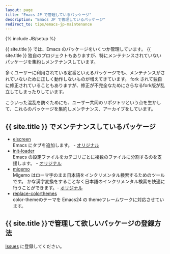 ```yaml
---
layout: page
title: "Emacs JP で管理しているパッケージ"
description: "Emacs JP で管理しているパッケージ"
redirect_to: tips/emacs-jp-maintenance
---
```

{% include JB/setup %}

{{ site.title }} では、Emacs のパッケージをいくつか管理しています。
{{ site.title }} 独自のプロジェクトもありますが、特にメンテナンスされていないパッケージを集約しメンテナンスしています。

多くユーザーに利用されている定番といえるパッケージでも、メンテナンスがされていないために正しく動作しないものが増えてきています。
fork されて独自に修正されていることもありますが、修正が不完全なためにさらなるfork版が乱立してしまったりしています。

こういった混乱を防ぐためにも、ユーザー共同のリポジトリという点を生かして、これらのパッケージを集約しメンテナンス、アーカイブをしています。

## {{ site.title }} でメンテナンスしているパッケージ

* [elscreen](https://github.com/emacs-jp/elscreen)<br>
  Emacs にタブを追加します。 - [オリジナル](http://www.morishima.net/~naoto/elscreen-en/?lang=en)
* [init-loader](https://github.com/emacs-jp/init-loader)<br>
  Emacs の設定ファイルをカテゴリごとに複数のファイルに分割するのを支援します。 - [オリジナル](http://coderepos.org/share/browser/lang/elisp/init-loader/init-loader.el)
* [migemo](https://github.com/emacs-jp/migemo)<br>
  Migemo はローマ字のまま日本語をインクリメンタル検索するためのツールです。
  かな漢字変換をすることなく日本語のインクリメンタル検索を快適に行うことができます。- [オリジナル](http://0xcc.net/migemo/)
* [replace-colorthemes](https://github.com/emacs-jp/replace-colorthemes)<br>
  color-themeのテーマを Emacs24 の themeフレームワークに対応させています。

## {{ site.title }}で管理して欲しいパッケージの登録方法

[Issues](https://github.com/emacs-jp/issues/issues) に登録してください。

<!--
This file has been left for redirection.
Please do not add any content.
Redirect to /tips/emacs-jp-maintenance.
This file will be deleted after 6 month (2020/03/01).

;; Local Variables:
;; buffer-read-only: t
;; End:
-->
